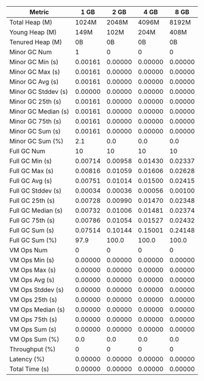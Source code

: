 | Metric | 1 GB | 2 GB | 4 GB | 8 GB |
|------|----|----|----|----|
| Total Heap (M) | 1024M | 2048M | 4096M | 8192M |
| Young Heap (M) | 149M | 102M | 204M | 408M |
| Tenured Heap (M) | 0B | 0B | 0B | 0B |
| Minor GC Num | 1 | 0 | 0 | 0 |
| Minor GC Min (s) | 0.00161 | 0.00000 | 0.00000 | 0.00000 |
| Minor GC Max (s) | 0.00161 | 0.00000 | 0.00000 | 0.00000 |
| Minor GC Avg (s) | 0.00161 | 0.00000 | 0.00000 | 0.00000 |
| Minor GC Stddev (s) | 0.00000 | 0.00000 | 0.00000 | 0.00000 |
| Minor GC 25th (s) | 0.00161 | 0.00000 | 0.00000 | 0.00000 |
| Minor GC Median (s) | 0.00161 | 0.00000 | 0.00000 | 0.00000 |
| Minor GC 75th (s) | 0.00161 | 0.00000 | 0.00000 | 0.00000 |
| Minor GC Sum (s) | 0.00161 | 0.00000 | 0.00000 | 0.00000 |
| Minor GC Sum (%) | 2.1 | 0.0 | 0.0 | 0.0 |
| Full GC Num | 10 | 10 | 10 | 10 |
| Full GC Min (s) | 0.00714 | 0.00958 | 0.01430 | 0.02337 |
| Full GC Max (s) | 0.00816 | 0.01059 | 0.01606 | 0.02628 |
| Full GC Avg (s) | 0.00751 | 0.01014 | 0.01500 | 0.02415 |
| Full GC Stddev (s) | 0.00034 | 0.00036 | 0.00056 | 0.00100 |
| Full GC 25th (s) | 0.00728 | 0.00990 | 0.01470 | 0.02348 |
| Full GC Median (s) | 0.00732 | 0.01006 | 0.01481 | 0.02374 |
| Full GC 75th (s) | 0.00786 | 0.01054 | 0.01527 | 0.02432 |
| Full GC Sum (s) | 0.07514 | 0.10144 | 0.15001 | 0.24148 |
| Full GC Sum (%) | 97.9 | 100.0 | 100.0 | 100.0 |
| VM Ops Num | 0 | 0 | 0 | 0 |
| VM Ops Min (s) | 0.00000 | 0.00000 | 0.00000 | 0.00000 |
| VM Ops Max (s) | 0.00000 | 0.00000 | 0.00000 | 0.00000 |
| VM Ops Avg (s) | 0.00000 | 0.00000 | 0.00000 | 0.00000 |
| VM Ops Stddev (s) | 0.00000 | 0.00000 | 0.00000 | 0.00000 |
| VM Ops 25th (s) | 0.00000 | 0.00000 | 0.00000 | 0.00000 |
| VM Ops Median (s) | 0.00000 | 0.00000 | 0.00000 | 0.00000 |
| VM Ops 75th (s) | 0.00000 | 0.00000 | 0.00000 | 0.00000 |
| VM Ops Sum (s) | 0.00000 | 0.00000 | 0.00000 | 0.00000 |
| VM Ops Sum (%) | 0.0 | 0.0 | 0.0 | 0.0 |
| Throughput (%) | 0 | 0 | 0 | 0 |
| Latency (%) | 0.00000 | 0.00000 | 0.00000 | 0.00000 |
| Total Time (s) | 0.00000 | 0.00000 | 0.00000 | 0.00000 |
